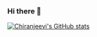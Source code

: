 ### Hi there 👋

<!--
**chiranchimmili/chiranchimmili** is a ✨ _special_ ✨ repository because its `README.md` (this file) appears on your GitHub profile.

Here are some ideas to get you started:

- 🔭 I’m currently working on ...
- 🌱 I’m currently learning ...
- 👯 I’m looking to collaborate on ...
- 🤔 I’m looking for help with ...
- 💬 Ask me about ...
- 📫 How to reach me: ...
- 😄 Pronouns: ...
- ⚡ Fun fact: ...
-->

[![Chiranjeevi's GitHub stats](https://github-readme-stats.vercel.app/api?username=chiranchimmili&count_private=true&hide=issues&show_icons=true)](https://github.com/chiranchimmili/github-readme-stats)
